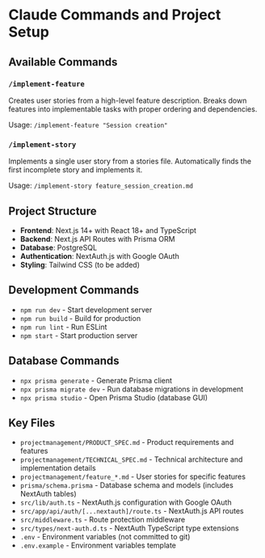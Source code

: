 # Claude Commands and Project Setup

## Available Commands

### `/implement-feature`
Creates user stories from a high-level feature description. Breaks down features into implementable tasks with proper ordering and dependencies.

Usage: `/implement-feature "Session creation"`

### `/implement-story`
Implements a single user story from a stories file. Automatically finds the first incomplete story and implements it.

Usage: `/implement-story feature_session_creation.md`

## Project Structure

- **Frontend**: Next.js 14+ with React 18+ and TypeScript
- **Backend**: Next.js API Routes with Prisma ORM
- **Database**: PostgreSQL
- **Authentication**: NextAuth.js with Google OAuth
- **Styling**: Tailwind CSS (to be added)

## Development Commands

- `npm run dev` - Start development server
- `npm run build` - Build for production
- `npm run lint` - Run ESLint
- `npm start` - Start production server

## Database Commands

- `npx prisma generate` - Generate Prisma client
- `npx prisma migrate dev` - Run database migrations in development
- `npx prisma studio` - Open Prisma Studio (database GUI)

## Key Files

- `projectmanagement/PRODUCT_SPEC.md` - Product requirements and features
- `projectmanagement/TECHNICAL_SPEC.md` - Technical architecture and implementation details
- `projectmanagement/feature_*.md` - User stories for specific features
- `prisma/schema.prisma` - Database schema and models (includes NextAuth tables)
- `src/lib/auth.ts` - NextAuth.js configuration with Google OAuth
- `src/app/api/auth/[...nextauth]/route.ts` - NextAuth.js API routes
- `src/middleware.ts` - Route protection middleware
- `src/types/next-auth.d.ts` - NextAuth TypeScript type extensions
- `.env` - Environment variables (not committed to git)
- `.env.example` - Environment variables template
